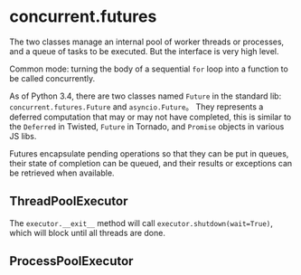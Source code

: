 # concurrent.futures

The two classes manage an internal pool of worker threads or processes, and a queue of tasks to be executed. But the interface is very high level.

Common mode: turning the body of a sequential `for` loop into a function to be called concurrently.

As of Python 3.4, there are two classes named `Future` in the standard lib: `concurrent.futures.Future` and `asyncio.Future`。
They represents a deferred computation that may or may not have completed, this is similar to the `Deferred` in Twisted, `Future` in Tornado, and `Promise` objects in various JS libs. 

Futures encapsulate pending operations so that they can be put in queues, their state of completion can be queued, and their results or exceptions can be retrieved when available.

## ThreadPoolExecutor

The `executor.__exit__` method will call `executor.shutdown(wait=True)`, which will block until all threads are done.

## ProcessPoolExecutor

